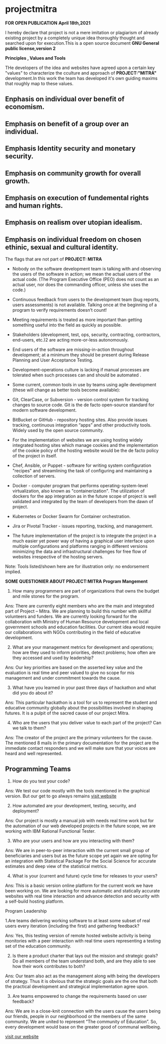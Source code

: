 # projectmitra
                                                             
 **FOR OPEN PUBLICATION**
      **April 18th,2021**
                                                                  
 I hereby declare that project is not a mere imitation or plagiarism of already existing project by a completely unique idea thoroughly thought 
 and searched upon for execution.This is a open source document **GNU General public license,version 2**
 
 
 **Principles , Values and Tools**
 
 THe developers of the idea and websites have agreed upon a certain key "values" to characterize the cculture and approach of **PROJECT:"MITRA"**
 development.In this work the team has developed it's own guiding maxims that roughly map to these values.
 
 Enphasis on individual over benefit of economism.
 ---
 Emphasis on benefit of a group over an individual.
 ---
 Emphasis Identity security and monetary security.
 ---
 Emphasis on community growth for overall growth.
 ---
 Emphasis on execution of fundemental rights and human rights.
 ---
 Emphasis on realism over utopian idealism.
 ---
 Emphasis on individual freedom on chosen ethinic, sexual and cultural identity.
 ---
 The flags that are not part of **PROJECT: MITRA**
  
  - Nobody on the software development team is talking with and observing the users of the
 software in action; we mean the actual users of the actual code. (The Program
 Executive Office (PEO) does not count as an actual user, nor does the commanding
 officer, unless she uses the code.)
 
 
 - Continuous feedback from users to the development team (bug reports, users
 assessments) is not available. Talking once at the beginning of a program to verify
 requirements doesn’t count!


 - Meeting requirements is treated as more important than getting something useful into
 the field as quickly as possible.
 
 - Stakeholders (development, test, ops, security, contracting, contractors, end-users,
 etc.)2 are acting more-or-less autonomously.
 
 - End users of the software are missing-in-action throughout development; at a minimum
 they should be present during Release Planning and User Acceptance Testing.
 
 - Development-operations culture is lacking if manual processes are tolerated when such processes
 can and should be automated .
 
 - Some current, common tools in use by teams using agile development (these will change as
better tools become available):

 - Git, ClearCase, or Subversion - version control system for tracking changes to source
 code. Git is the de facto open-source standard for modern software development.

 - BitBucket or GitHub - repository hosting sites. Also provide issues tracking, continuous
 integration “apps” and other productivity tools. Widely used by the open source
 community.
 
 - For the implementation of websites we are using hosting widely integrated hosting sites which
 manage cookies and the implementation of the cookie policy of the hosting website would be the de
 facto policy of the project in itself.
 
- Chef, Ansible, or Puppet - software for writing system configuration "recipes" and
streamlining the task of configuring and maintaining a collection of servers.

- Docker - computer program that performs operating-system-level virtualization, also known as
"containerization". The utilization of dockers for the app integration as in the future scope of project
is well validated and integrated by the team of developers from the dawn of project.

- Kubernetes or Docker Swarm for Container orchestration.

- Jira or Pivotal Tracker - issues reporting, tracking, and management.
 
- The future implementation of the project is to integrate the project in a much easier yet power way
of having a graphical user interface upon multiple configurations and platforms ranging in different
versions minimizing the data and infrastructural challenges for free flow of websites irrespective of
the hosting servers.


Note: Tools listed/shown here are for illustration only: no endorsement implied.

**SOME QUESTIONIER ABOUT PROJECT:MITRA**
**Program Mangement**

1. How many programmers are part of organizations that owns the budget and mile stones for the
program.

Ans: There are currently eight members who are the main and integrated part of Project – Mitra.
We are planning to build this number with skillful volunteers and funders. We are currently
looking forward for the collaboration with Ministry of Human Resource development and local
government schools and education facilities. Our current idea would require our collaborations
with NGOs contributing in the field of educative development.

2. What are your management metrics for development and operations; how are they used to
inform priorities, detect problems; how often are they accessed and used by leadership?

Ans: Our key priorities are based on the asserted key value and the evaluation is real time and
peer valued to give no scope for mis management and under commitment towards the cause.

3. What have you learned in your past three days of hackathon and what did you do about it?

Ans: This particular hackathon is a tool for us to represent the student and educative community
globally about the possibilities involved in shaping futures. It is a pulpit of the sacred cause of
our project Mitra.

4. Who are the users that you deliver value to each part of the project? Can we talk to them?

Ans: The creator of the project are the primary volunteers for the cause. The mentioned 8 mails
in the primary documentation for the project are the immediate contact responders and we will
make sure that your voices are heard and well represented.


**Programming Teams**
---
1. How do you test your code?

Ans: We test our code mostly with the tools mentioned in the graphical version. But our get to
go always remains [visit website](selenium.dev)

2. How automated are your development, testing, security, and deployment?

Ans:  Our project is mostly a manual job with needs real time work but for the automation of our
web developed projects in the future scope, we are working with IBM Rational Functional
Tester.

3. Who are your users and how are you interacting with them?

Ans: We are in peer-to-peer interaction with the current small group of beneficiaries and users
but as the future scope yet again we are opting for an integration with Statistical Package For
the Social Science for accurate estimates and deep view of the statistical metrics.

4. What is your (current and future) cycle time for releases to your users?
 
Ans: This is a basic version online platform for the current work we have been working on. We
are looking for more automatic and statically accurate websites with real time interaction and
advance detection and security with a self-build hosting platform.

Program Leadership

1.Are teams delivering working software to at least some subset of real users every iteration
(including the first) and gathering feedback?

Ans: Yes, this testing version of remote hosted website activity is being monitories with a peer
interaction with real time users representing a testing set of the education community.

2. Is there a product charter that lays out the mission and strategic goals? Do all members of
the team understand both, and are they able to see how their work contributes to both?

Ans: Our team also act as the management along with being the developers of strategy. Thus it
is obvious that the strategic goals are the one that both the practical development and
strategical implementation agree upon.

3. Are teams empowered to change the requirements based on user feedback?

Ans: We are in a close-knit connection with the users cause the users being our friends, people
in our neighborhood or the members of the same community. We are united to represent “The
community of Education”. So, every development would base on the greater good of communal
wellbeing.






[visit our website](http://projectmytrafunding.website2.me/)


